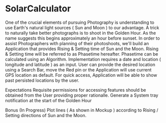 # SolarCalculator
One of the crucial elements of pursuing Photography is understanding to use Earth's natural light sources ( Sun and Moon ) to our advantage. A trick to naturally take better photographs is to shoot in the Golden Hour. As the name suggests this begins approximately an hour before sunset.  In order to assist Photographers with planning of their photoshoots, we'll build an Application that provides Rising &amp; Setting time of Sun and the Moon. Rising &amp; Setting time will be referred to as Phasetime hereafter.  Phasetime can be calculated using an Algorithm. Implementation requires a date and location ( longitude and latitude ) as an input. User can provide the desired location using a Search Bar, move the Red pin or the Application will use current GPS location as default. For quick access, Application will be able to show past persisted locations by the user.

Expectations
Requisite permissions for accessing features should be obtained from the User providing proper rationalle.
Generate a System tray notification at the start of the Golden Hour

Bonus (In Progress)
Plot lines ( As shown in Mockup ) according to Rising / Setting directions of Sun and the Moon.
